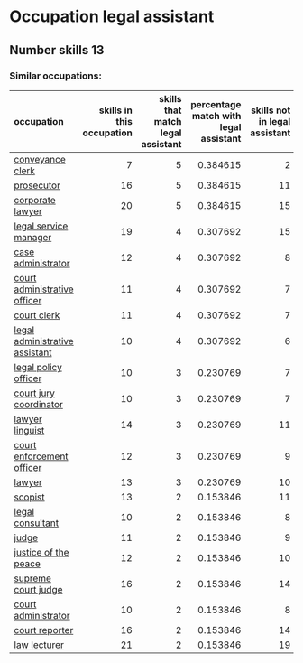 # Occupation legal assistant
## Number skills 13
### Similar occupations:
| occupation                                                          |   skills in this occupation |   skills that match legal assistant |   percentage match with legal assistant |   skills not in legal assistant |
|:--------------------------------------------------------------------|----------------------------:|------------------------------------:|----------------------------------------:|--------------------------------:|
| [conveyance clerk](conveyance_clerk.md)                             |                           7 |                                   5 |                                0.384615 |                               2 |
| [prosecutor](prosecutor.md)                                         |                          16 |                                   5 |                                0.384615 |                              11 |
| [corporate lawyer](corporate_lawyer.md)                             |                          20 |                                   5 |                                0.384615 |                              15 |
| [legal service manager](legal_service_manager.md)                   |                          19 |                                   4 |                                0.307692 |                              15 |
| [case administrator](case_administrator.md)                         |                          12 |                                   4 |                                0.307692 |                               8 |
| [court administrative officer](court_administrative_officer.md)     |                          11 |                                   4 |                                0.307692 |                               7 |
| [court clerk](court_clerk.md)                                       |                          11 |                                   4 |                                0.307692 |                               7 |
| [legal administrative assistant](legal_administrative_assistant.md) |                          10 |                                   4 |                                0.307692 |                               6 |
| [legal policy officer](legal_policy_officer.md)                     |                          10 |                                   3 |                                0.230769 |                               7 |
| [court jury coordinator](court_jury_coordinator.md)                 |                          10 |                                   3 |                                0.230769 |                               7 |
| [lawyer linguist](lawyer_linguist.md)                               |                          14 |                                   3 |                                0.230769 |                              11 |
| [court enforcement officer](court_enforcement_officer.md)           |                          12 |                                   3 |                                0.230769 |                               9 |
| [lawyer](lawyer.md)                                                 |                          13 |                                   3 |                                0.230769 |                              10 |
| [scopist](scopist.md)                                               |                          13 |                                   2 |                                0.153846 |                              11 |
| [legal consultant](legal_consultant.md)                             |                          10 |                                   2 |                                0.153846 |                               8 |
| [judge](judge.md)                                                   |                          11 |                                   2 |                                0.153846 |                               9 |
| [justice of the peace](justice_of_the_peace.md)                     |                          12 |                                   2 |                                0.153846 |                              10 |
| [supreme court judge](supreme_court_judge.md)                       |                          16 |                                   2 |                                0.153846 |                              14 |
| [court administrator](court_administrator.md)                       |                          10 |                                   2 |                                0.153846 |                               8 |
| [court reporter](court_reporter.md)                                 |                          16 |                                   2 |                                0.153846 |                              14 |
| [law lecturer](law_lecturer.md)                                     |                          21 |                                   2 |                                0.153846 |                              19 |
